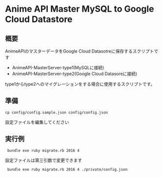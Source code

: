 # Anime API Master MySQL to Google Cloud Datastore


## 概要

AnimeAPIのマスターデータをGoogle Cloud Datasotreに保存するスクリプトです


- AnimeAPI-MasterServer-type1(MySQLに接続)
- AnimeAPI-MasterServer-type2(Google Cloud Datasoreに接続)

type1からtype2へのマイグレーションをする場合に使用するスクリプトです。

## 準備

```
cp config/config.sample.json config/config.json
```

設定ファイルを編集してください

## 実行例

```
 bundle exe ruby migrate.rb 2016 4
```

設定ファイルは第三引数で変更できます

```
 bundle exe ruby migrate.rb 2016 4 ./private/config.json
```

